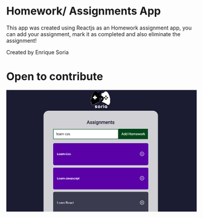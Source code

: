 # Homework/ Assignments App

This app was created using Reactjs as an Homework assignment app, you can add your assignment, mark it as completed
and also eliminate the assignment!

Created by Enrique Soria
# Open to contribute
![App screanshot](./src/images/Homework-app-screenshot.png)